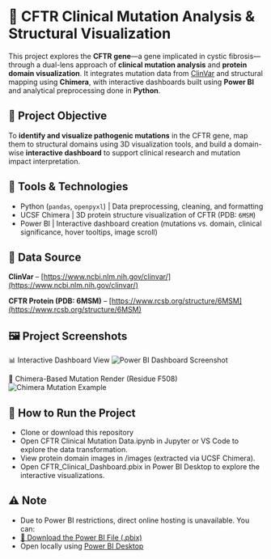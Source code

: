# **🧬 CFTR Clinical Mutation Analysis & Structural Visualization**

This project explores the **CFTR gene**—a gene implicated in cystic fibrosis—through a dual-lens approach of **clinical mutation analysis** and **protein domain visualization**. It integrates mutation data from [ClinVar](https://www.ncbi.nlm.nih.gov/clinvar/) and structural mapping using **Chimera**, with interactive dashboards built using **Power BI** and analytical preprocessing done in **Python**.

## **📌 Project Objective**

To **identify and visualize pathogenic mutations** in the CFTR gene, map them to structural domains using 3D visualization tools, and build a domain-wise **interactive dashboard** to support clinical research and mutation impact interpretation.

## 🧪 Tools & Technologies

- Python (`pandas`, `openpyxl`) | Data preprocessing, cleaning, and formatting 
- UCSF Chimera | 3D protein structure visualization of CFTR (PDB: `6MSM`) 
- Power BI | Interactive dashboard creation (mutations vs. domain, clinical significance, hover tooltips, image scroll) 

## 📖 **Data Source**

**ClinVar** – [https://www.ncbi.nlm.nih.gov/clinvar/](https://www.ncbi.nlm.nih.gov/clinvar/)

**CFTR Protein (PDB: 6MSM)** – [https://www.rcsb.org/structure/6MSM](https://www.rcsb.org/structure/6MSM)

## 🖼️ **Project Screenshots**

 📊 Interactive Dashboard View
![Power BI Dashboard Screenshot](./preview.png)

 🔴 Chimera-Based Mutation Render (Residue F508)
![Chimera Mutation Example](./chimera-images/F508.png)

## **🚀 How to Run the Project**

- Clone or download this repository
- Open CFTR Clinical Mutation Data.ipynb in Jupyter or VS Code to explore the data transformation.
- View protein domain images in /images (extracted via UCSF Chimera).
- Open CFTR_Clinical_Dashboard.pbix in Power BI Desktop to explore the interactive visualizations.

## **⚠️ Note**

- Due to Power BI restrictions, direct online hosting is unavailable. You can:
- [🔽 Download the Power BI File (.pbix)](https://drive.google.com/file/d/18bHaCOpzD3-H3Q6vKnTc269fQlquQqmY/view)
- Open locally using [Power BI Desktop](https://powerbi.microsoft.com/en-us/desktop/)




